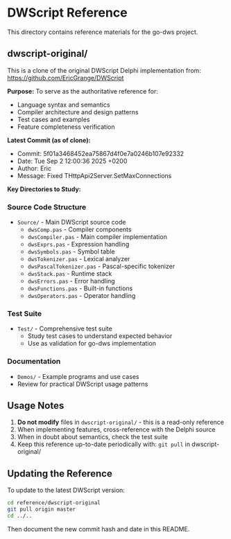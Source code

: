 # DWScript Reference

This directory contains reference materials for the go-dws project.

## dwscript-original/

This is a clone of the original DWScript Delphi implementation from:
https://github.com/EricGrange/DWScript

**Purpose:** To serve as the authoritative reference for:
- Language syntax and semantics
- Compiler architecture and design patterns
- Test cases and examples
- Feature completeness verification

**Latest Commit (as of clone):**
- Commit: 5f01a3468452ea75867d4f0e7a0246b107e92332
- Date: Tue Sep 2 12:00:36 2025 +0200
- Author: Eric
- Message: Fixed THttpApi2Server.SetMaxConnections

**Key Directories to Study:**

### Source Code Structure
- `Source/` - Main DWScript source code
  - `dwsComp.pas` - Compiler components
  - `dwsCompiler.pas` - Main compiler implementation
  - `dwsExprs.pas` - Expression handling
  - `dwsSymbols.pas` - Symbol table
  - `dwsTokenizer.pas` - Lexical analyzer
  - `dwsPascalTokenizer.pas` - Pascal-specific tokenizer
  - `dwsStack.pas` - Runtime stack
  - `dwsErrors.pas` - Error handling
  - `dwsFunctions.pas` - Built-in functions
  - `dwsOperators.pas` - Operator handling

### Test Suite
- `Test/` - Comprehensive test suite
  - Study test cases to understand expected behavior
  - Use as validation for go-dws implementation

### Documentation
- `Demos/` - Example programs and use cases
- Review for practical DWScript usage patterns

## Usage Notes

1. **Do not modify** files in `dwscript-original/` - this is a read-only reference
2. When implementing features, cross-reference with the Delphi source
3. When in doubt about semantics, check the test suite
4. Keep this reference up-to-date periodically with: `git pull` in dwscript-original/

## Updating the Reference

To update to the latest DWScript version:

```bash
cd reference/dwscript-original
git pull origin master
cd ../..
```

Then document the new commit hash and date in this README.
